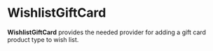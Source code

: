 # WishlistGiftCard

**WishlistGiftCard** provides the needed provider for adding a gift card product type to wish list.
